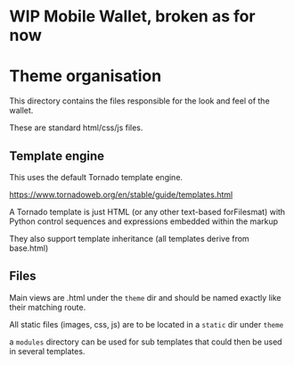 # WIP Mobile Wallet, broken as for now

# Theme organisation

This directory contains the files responsible for the look and feel of the wallet.

These are standard html/css/js files.

## Template engine

This uses the default Tornado template engine.

https://www.tornadoweb.org/en/stable/guide/templates.html

A Tornado template is just HTML (or any other text-based forFilesmat) with Python control sequences and expressions embedded within the markup

They also support template inheritance (all templates derive from base.html)

## Files

Main views are .html under the `theme` dir and should be named exactly like their matching route.

All static files (images, css, js) are to be located in a `static` dir under `theme`

a `modules` directory can be used for sub templates that could then be used in several templates.
